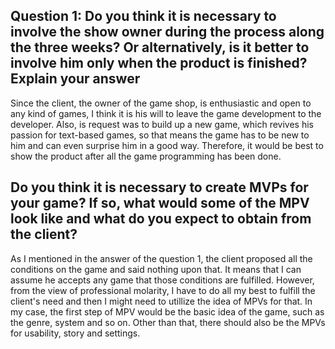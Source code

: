 ## Question 1: Do you think it is necessary to involve the show owner during the process along the three weeks? Or alternatively, is it better to involve him only when the product is finished? Explain your answer

Since the client, the owner of the game shop, is enthusiastic and open to any kind of games, I think it is his will to leave the game development to the developer. Also, is request was to build up a new game, which revives his passion for text-based games, so that means the game has to be new to him and can even surprise him in a good way. Therefore, it would be best to show the product after all the game programming has been done.

## Do you think it is necessary to create MVPs for your game? If so, what would some of the MPV look like and what do you expect to obtain from the client?

As I mentioned in the answer of the question 1, the client proposed all the conditions on the game and said nothing upon that. It means that I can assume he accepts any game that those conditions are fulfilled. However, from the view of professional molarity, I have to do all my best to fulfill the client's need and then I might need to utillize the idea of MPVs for that. In my case, the first step of MPV would be the basic idea of the game, such as the genre, system and so on. Other than that, there should also be the MPVs for usability, story and settings.

## 
